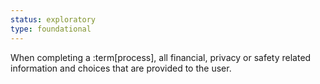 ```yaml
---
status: exploratory
type: foundational
---
```


 When completing a :term[process], all financial, privacy or safety related information and choices that are provided to the user. 
